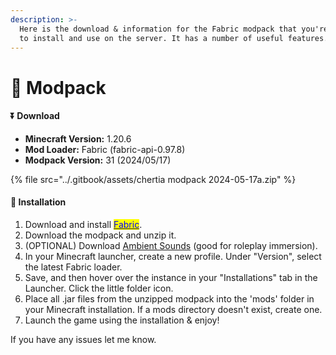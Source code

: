 ```yaml
---
description: >-
  Here is the download & information for the Fabric modpack that you're welcome
  to install and use on the server. It has a number of useful features.
---
```


# 🔋 Modpack

#### ⏬ Download

* **Minecraft Version:** 1.20.6
* **Mod Loader:** Fabric (fabric-api-0.97.8)
* **Modpack Version:** 31 (2024/05/17)

{% file src="../.gitbook/assets/chertia modpack 2024-05-17a.zip" %}

#### 🔧  Installation

1. Download and install [<mark style="color:blue;">Fabric</mark>](https://fabricmc.net).
2. Download the modpack and unzip it.
3. (OPTIONAL) Download [Ambient Sounds](https://cdn.modrinth.com/data/fM515JnW/versions/4Oi6qbIh/AmbientSounds\_FABRIC\_v5.3.9\_mc1.20.6.jar) (good for roleplay immersion).
4. In your Minecraft launcher, create a new profile. Under "Version", select the latest Fabric loader.
5. Save, and then hover over the instance in your "Installations" tab in the Launcher. Click the little folder icon.
6. Place all .jar files from the unzipped modpack into the 'mods' folder in your Minecraft installation. If a mods directory doesn't exist, create one.
7. Launch the game using the installation & enjoy!

If you have any issues let me know.
